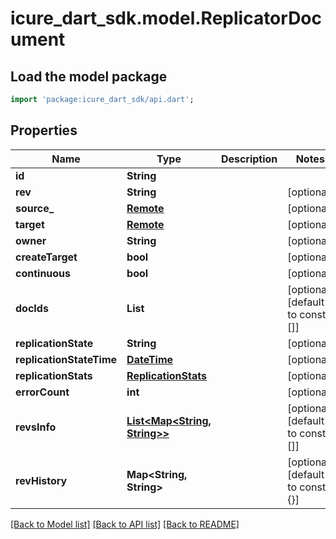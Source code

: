 # icure_dart_sdk.model.ReplicatorDocument

## Load the model package
```dart
import 'package:icure_dart_sdk/api.dart';
```

## Properties
Name | Type | Description | Notes
------------ | ------------- | ------------- | -------------
**id** | **String** |  |
**rev** | **String** |  | [optional]
**source_** | [**Remote**](Remote.md) |  | [optional]
**target** | [**Remote**](Remote.md) |  | [optional]
**owner** | **String** |  | [optional]
**createTarget** | **bool** |  | [optional]
**continuous** | **bool** |  | [optional]
**docIds** | **List<String>** |  | [optional] [default to const []]
**replicationState** | **String** |  | [optional]
**replicationStateTime** | [**DateTime**](DateTime.md) |  | [optional]
**replicationStats** | [**ReplicationStats**](ReplicationStats.md) |  | [optional]
**errorCount** | **int** |  | [optional]
**revsInfo** | [**List<Map<String, String>>**](Map.md) |  | [optional] [default to const []]
**revHistory** | **Map<String, String>** |  | [optional] [default to const {}]

[[Back to Model list]](../README.md#documentation-for-models) [[Back to API list]](../README.md#documentation-for-api-endpoints) [[Back to README]](../README.md)
